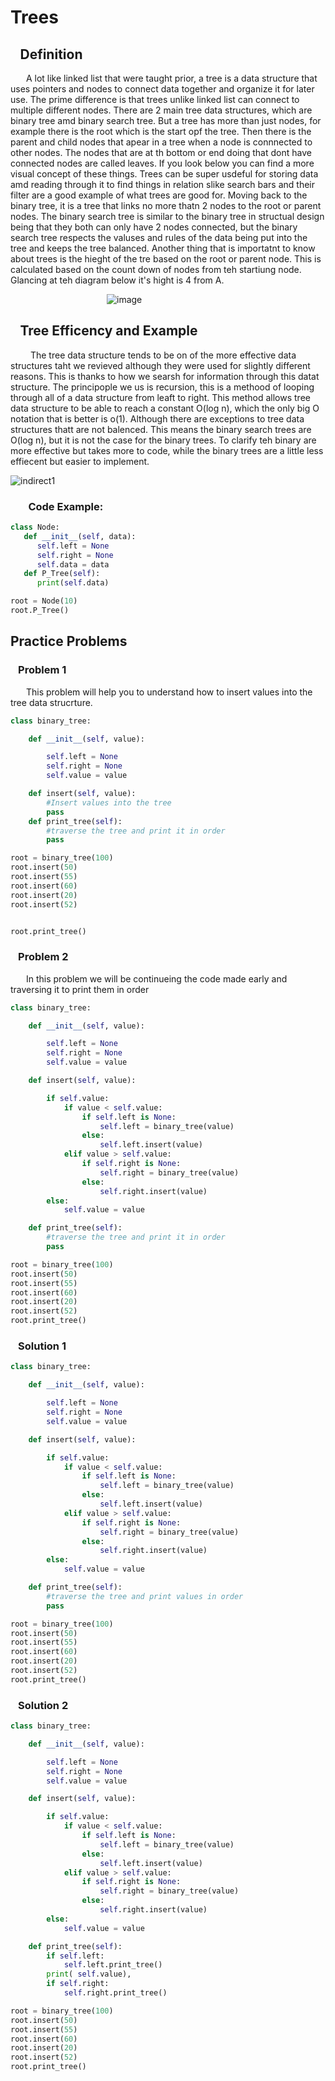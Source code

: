# Trees
## &ensp; Definition
&ensp;&emsp; A lot like linked list that were taught prior, a tree is a data structure that uses pointers and nodes to connect data together and organize it for later use. The prime difference is that trees unlike linked list can connect to multiple different nodes. There are 2 main tree data structures, which are binary tree amd binary search tree. But a tree has more than just nodes, for example there is the root which is the start opf the tree. Then there is the parent and child nodes that apear in a tree when a node is connnected to other nodes. The nodes that are at th bottom or end doing that dont have connected nodes are called leaves. If you look below you can find a more visual concept of these things. Trees can be super usdeful for storing data amd reading through it to find things in relation slike search bars and their filter are a good example of what trees are good for. Moving back to the binary tree, it is a tree that links no more thatn 2 nodes to the root or parent nodes. The binary search tree is similar to the binary tree in structual design being that they both can only have 2 nodes connected, but the binary search tree respects the valuses and rules of the data being put into the tree and keeps the tree balanced. Another thing that is importatnt to know about trees is the hieght of the tre based on the root or parent node. This is calculated based on the count down of nodes from teh startiung node. Glancing at teh diagram below it's hight is 4 from A.

&ensp;&emsp;&ensp;&emsp;&ensp;&emsp;&ensp;&emsp;&ensp;&emsp;&ensp;&emsp;&ensp;&emsp;&ensp;![image](https://user-images.githubusercontent.com/83718823/145931121-178fc454-7f66-4cda-a4b8-ceb0d1c14825.png)

## &ensp; Tree Efficency and Example
 &ensp;&emsp; The tree data structure tends to be on of the more effective data structures taht we revieved although they were used for slightly different reasons. This is thanks to how we searsh for information through this datat structure. The principople we us is recursion, this is a methood of looping through all of a data structure from leaft to right. This method allows tree data structure to be able to reach a constant O(log n), which the only big O notation that is better is o(1). Although there are exceptions to tree data structures thatt are not balenced.  This means the binary search trees are O(log n), but it is not the case for the binary trees. To clarify teh binary are more effective but takes more to code, while the binary trees  are a little less effiecent but easier to implement.

![indirect1](https://user-images.githubusercontent.com/83718823/145931162-c52c6e51-b81b-440d-a636-a455b6c2a1f8.jpg)

### &ensp;&emsp; Code Example:
```python
class Node:
   def __init__(self, data):
      self.left = None
      self.right = None
      self.data = data
   def P_Tree(self):
      print(self.data)

root = Node(10)
root.P_Tree()
```
## Practice Problems
### &ensp; Problem 1
&ensp;&emsp; This problem will help you to understand how to insert values into the tree data strucrture.
```python
class binary_tree:

    def __init__(self, value):

        self.left = None
        self.right = None
        self.value = value

    def insert(self, value):
        #Insert values into the tree
        pass
    def print_tree(self):
        #traverse the tree and print it in order
        pass

root = binary_tree(100)
root.insert(50)
root.insert(55)
root.insert(60)
root.insert(20)
root.insert(52)


root.print_tree()
```
### &ensp; Problem 2
&ensp;&emsp; In this problem we will be continueing the code made early and traversing it to print them in order
```python
class binary_tree:

    def __init__(self, value):

        self.left = None
        self.right = None
        self.value = value

    def insert(self, value):

        if self.value:
            if value < self.value:
                if self.left is None:
                    self.left = binary_tree(value)
                else:
                    self.left.insert(value)
            elif value > self.value:
                if self.right is None:
                    self.right = binary_tree(value)
                else:
                    self.right.insert(value)
        else:
            self.value = value

    def print_tree(self):
        #traverse the tree and print it in order
        pass

root = binary_tree(100)
root.insert(50)
root.insert(55)
root.insert(60)
root.insert(20)
root.insert(52)
root.print_tree()

```
### &ensp; Solution 1
```python
class binary_tree:

    def __init__(self, value):

        self.left = None
        self.right = None
        self.value = value

    def insert(self, value):

        if self.value:
            if value < self.value:
                if self.left is None:
                    self.left = binary_tree(value)
                else:
                    self.left.insert(value)
            elif value > self.value:
                if self.right is None:
                    self.right = binary_tree(value)
                else:
                    self.right.insert(value)
        else:
            self.value = value

    def print_tree(self):
        #traverse the tree and print values in order
        pass

root = binary_tree(100)
root.insert(50)
root.insert(55)
root.insert(60)
root.insert(20)
root.insert(52)
root.print_tree()
```
### &ensp; Solution 2
```python 
class binary_tree:

    def __init__(self, value):

        self.left = None
        self.right = None
        self.value = value

    def insert(self, value):

        if self.value:
            if value < self.value:
                if self.left is None:
                    self.left = binary_tree(value)
                else:
                    self.left.insert(value)
            elif value > self.value:
                if self.right is None:
                    self.right = binary_tree(value)
                else:
                    self.right.insert(value)
        else:
            self.value = value

    def print_tree(self):
        if self.left:
            self.left.print_tree()
        print( self.value),
        if self.right:
            self.right.print_tree()

root = binary_tree(100)
root.insert(50)
root.insert(55)
root.insert(60)
root.insert(20)
root.insert(52)
root.print_tree()

```
